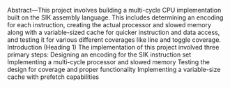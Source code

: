 

Abstract—This project involves building a multi-cycle CPU implementation built on the SIK assembly language. This includes determining an encoding for each instruction, creating the actual processor and slowed memory along with a variable-sized cache for quicker instruction and data access, and testing it for various different coverages like line and toggle coverage.
Introduction (Heading 1)
The implementation of this project involved three primary steps:
Designing an encoding for the SIK instruction set
Implementing a multi-cycle processor and slowed memory 
Testing the design for coverage and proper functionality
Implementing a variable-size cache with prefetch capabilities

